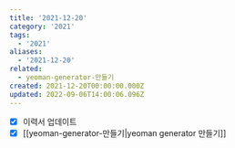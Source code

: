 ```yaml
---
title: '2021-12-20'
category: '2021'
tags:
  - '2021'
aliases:
  - '2021-12-20'
related:
  - yeoman-generator-만들기
created: 2021-12-20T00:00:00.000Z
updated: 2022-09-06T14:00:06.096Z
---
```


<Metadata />

- [x] 이력서 업데이트
- [x] [[yeoman-generator-만들기|yeoman generator 만들기]]
